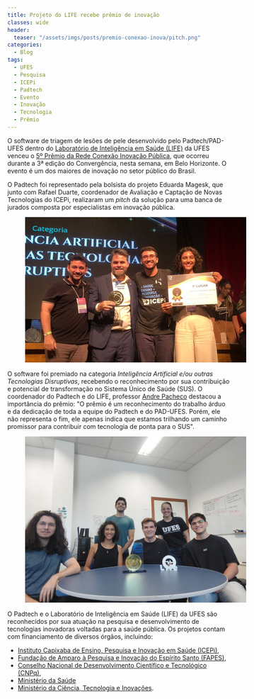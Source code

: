 ```yaml
---
title: Projeto do LIFE recebe prêmio de inovação 
classes: wide
header:
  teaser: "/assets/imgs/posts/premio-conexao-inova/pitch.png"
categories:
  - Blog
tags:
  - UFES  
  - Pesquisa  
  - ICEPi
  - Padtech    
  - Evento
  - Inovação
  - Tecnologia  
  - Prêmio
---
```



O software de triagem de lesões de pele desenvolvido pelo Padtech/PAD-UFES dentro do [Laboratório de Inteligência em Saúde (LIFE)](https://life.inf.ufes.br/) da UFES venceu o [5º Prêmio da Rede Conexão Inovação Pública](https://www.conexaoinovacaopublica.org/), que ocorreu durante a 3ª edição do Convergência, nesta semana, em Belo Horizonte. O evento é um dos maiores de inovação no setor público do Brasil. 

O Padtech foi representado pela bolsista do projeto Eduarda Magesk, que junto com Rafael Duarte, coordenador de Avaliação e Captação de Novas Tecnologias do ICEPi, realizaram um *pitch* da solução para uma banca de jurados composta por especialistas em inovação pública. 

<figure style="width: 500px;" class="align-center">  
  <img src="/assets/imgs/posts/premio-conexao-inova/pitch.png" alt="">
</figure>


O software foi premiado na categoria *Inteligência Artificial e/ou outras Tecnologias Disruptivas*, recebendo o reconhecimento por sua contribuição e potencial de transformação no Sistema Único de Saúde (SUS). O coordenador do Padtech e do LIFE, professor [Andre Pacheco](https://pachecoandre.com.br/) destacou a importância do prêmio: "O prêmio é um reconhecimento do trabalho árduo e da dedicação de toda a equipe do Padtech e do PAD-UFES. Porém, ele não representa o fim, ele apenas indica que estamos trilhando um caminho promissor para contribuir com tecnologia de ponta para o SUS". 


<figure style="width: 500px;" class="align-center">  
  <img src="/assets/imgs/posts/premio-conexao-inova/lab.jpeg" alt="">
</figure>

O Padtech e o Laboratório de Inteligência em Saúde (LIFE) da UFES são reconhecidos por sua atuação na pesquisa e desenvolvimento de tecnologias inovadoras voltadas para a saúde pública. Os projetos contam com financiamento de diversos órgãos, incluindo:

- [Instituto Capixaba de Ensino, Pesquisa e Inovação em Saúde (ICEPi)](https://icepi.es.gov.br/), 
- [Fundação de Amparo à Pesquisa e Inovação do Espírito Santo (FAPES)](https://fapes.es.gov.br/), 
- [Conselho Nacional de Desenvolvimento Científico e Tecnológico (CNPq)](https://www.gov.br/cnpq/pt-br), 
- [Ministério da Saúde](https://www.gov.br/saude/pt-br)
- [Ministério da Ciência, Tecnologia e Inovações](https://www.gov.br/mcti/pt-br).